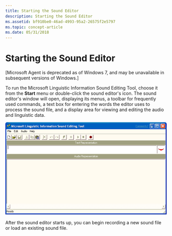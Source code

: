 ```yaml
---
title: Starting the Sound Editor
description: Starting the Sound Editor
ms.assetid: bf910be0-46ad-4993-95a2-26575f2e5797
ms.topic: concept-article
ms.date: 05/31/2018
---
```


# Starting the Sound Editor

\[Microsoft Agent is deprecated as of Windows 7, and may be unavailable in subsequent versions of Windows.\]

To run the Microsoft Linguistic Information Sound Editing Tool, choose it from the **Start** menu or double-click the sound editor's icon. The sound editor's window will open, displaying its menus, a toolbar for frequently used commands, a text box for entering the words the editor uses to process the sound file, and a display area for viewing and editing the audio and linguistic data.

![Screenshot that shows the starting page of the Microsoft Linguistic Information Sound Editing Tool.](images/f1listliq.gif)

After the sound editor starts up, you can begin recording a new sound file or load an existing sound file.

 

 




